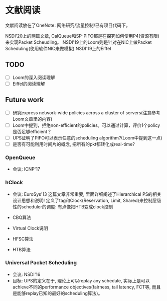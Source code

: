 # 文献阅读

文献阅读放在了OneNote: 网络研究/流量控制/已有项目代码下。

NSDI'20上的两篇文章, CalQueue和SP-PIFO都是在探究如何使用P4(资源有限)来实现Packet Scheudling。
NSDI'19上的Loom则是针对在NIC上做Packet Scheduling(使用软件NIC来做模拟)
NSDI'19上的Eiffel

## TODO

- [ ] Loom的深入阅读理解
- [ ] Eiffel的阅读理解

## Future work

- [ ] 研究express network-wide policies across a cluster of servers(注意参考Loom文章里的内容)
- [ ] Loom中提到，拒绝non-efficient的policies。可以通过计算，评价1个policy是否足够efficient？
- [ ] UPS证明了PIFO可以表示任意的scheduling algorithm?(Loom中提到这一点)
- [ ] 是否有可能利用时间片的概念, 把所有的pkt都转化成real-time?

### OpenQueue

- 会议: ICNP'17

### hClock

- 会议: EuroSys'13
这篇文章非常重要, 里面详细阐述了Hierarchical PS的相关设计思想和说明!
定义了tag和Clock(Reservation, Limit, Shared)来控制层级性的scheduler的调度: 有点像把HTB变成clock控制

- CBQ算法
- Virtual Clock说明
- HFSC算法
- HTB算法

### Universal Packet Scheduling

- 会议: NSDI'16
- 目标: UPS的定义在于, 理论上可以replay any schedule, 实际上是可以achieve不同的performance objectives(fairness, tail latency, FCT等, 而且是能够replay已知的最好的scheduling算法)。
